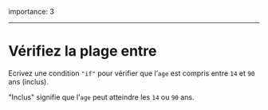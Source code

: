 importance: 3

---

# Vérifiez la plage entre

Ecrivez une condition `"if"` pour vérifier que l’`age` est compris entre `14` et `90` ans (inclus).

"Inclus" signifie que l’`age` peut atteindre les `14` ou `90` ans.
